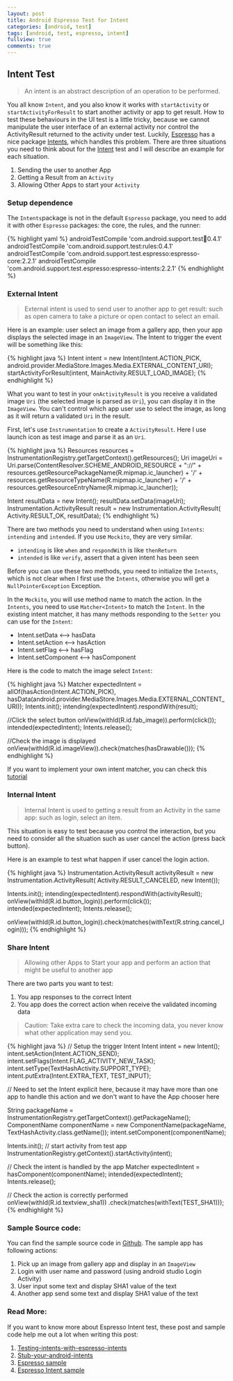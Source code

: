 ```yaml
---
layout: post
title: Android Espresso Test for Intent
categories: [android, test]
tags: [android, test, espresso, intent]
fullview: true
comments: true
---
```


## Intent Test

> An intent is an abstract description of an operation to be performed.

You all know `Intent`, and you also know it works with `startActivity` or `startActivityForResult` to start another activity or app to get result. How to test these behaviours in the UI test is a little tricky, because we cannot manipulate the user interface of an external activity nor control the ActivityResult returned to the activity under test. Luckily, [Espresso](https://google.github.io/android-testing-support-library/docs/espresso/index.html) has a nice package [Intents](https://google.github.io/android-testing-support-library/docs/espresso/intents/index.html), which handles this problem. There are three situations you need to think about for the [Intent](http://developer.android.com/training/basics/intents/index.html) test and I will describe an example for each situation. 

1. Sending the user to another App
2. Getting a Result from an `Activity`
3. Allowing Other Apps to start your `Activity`


### Setup dependence

The `Intents`package is not in the default `Espresso` package, you need to add it with other `Espresso` packages: the core, the rules, and the runner: 

{% highlight yaml %}
androidTestCompile 'com.android.support.test:runner:0.4.1'
androidTestCompile 'com.android.support.test:rules:0.4.1'
androidTestCompile 'com.android.support.test.espresso:espresso-core:2.2.1'
androidTestCompile 'com.android.support.test.espresso:espresso-intents:2.2.1'
{% endhighlight %}

### External Intent

> External intent is used to send user to another app to get result: such as open camera to take a picture or open contact to select an email. 

Here is an example: user select an image from a gallery app, then your app displays the selected image in an `ImageView`. The Intent to trigger the event will be something like this:

{% highlight java %}
Intent intent = new Intent(Intent.ACTION_PICK,
               android.provider.MediaStore.Images.Media.EXTERNAL_CONTENT_URI);
startActivityForResult(intent, MainActivity.RESULT_LOAD_IMAGE);
{% endhighlight %}

What you want to test in your `onActivityResult` is you receive a validated image `Uri` (the selected image is parsed as `Uri`), you can display it in the `ImageView`. You can't control which app user use to select the image, as long as it will return a validated `Uri` in the result. 

First, let's use `Instrumentation` to create a `ActivityResult`. Here I use launch icon as test image and parse it as an `Uri`. 

{% highlight java %}
 Resources resources = InstrumentationRegistry.getTargetContext().getResources();
 Uri imageUri = Uri.parse(ContentResolver.SCHEME_ANDROID_RESOURCE + "://" + 
 		resources.getResourcePackageName(R.mipmap.ic_launcher) + '/' + 
                resources.getResourceTypeName(R.mipmap.ic_launcher) + '/' + 
                resources.getResourceEntryName(R.mipmap.ic_launcher));
        
Intent resultData = new Intent();
resultData.setData(imageUri);
Instrumentation.ActivityResult result = new Instrumentation.ActivityResult(
                Activity.RESULT_OK, resultData);
{% endhighlight %}

There are two methods you need to understand when using `Intents`: `intending` and `intended`. If you use `Mockito`, they are very similar. 

* `intending` is like `when` and `respondWith` is like `thenReturn`
* `intended` is like `verify`, assert that a given intent has been seen

Before you can use these two methods, you need to initialize the `Intents`, which is not clear when I first use the `Intents`, otherwise you will get a `NullPointerException` Exception.

In the `Mockito`, you will use method name to match the action. In the `Intents`, you need to use `Matcher<Intent>` to match the `Intent`. In the existing intent matcher, it has many methods responding to the `Setter` you can use for the `Intent`:

* Intent.setData <--> hasData
* Intent.setAction <--> hasAction
* Intent.setFlag <--> hasFlag
* Intent.setComponent <--> hasComponent

Here is the code to match the image select `Intent`:

{% highlight java %}
Matcher<Intent> expectedIntent = allOf(hasAction(Intent.ACTION_PICK),
       hasData(android.provider.MediaStore.Images.Media.EXTERNAL_CONTENT_URI));
Intents.init();
intending(expectedIntent).respondWith(result);

 //Click the select button
onView(withId(R.id.fab_image)).perform(click());
intended(expectedIntent);
Intents.release();

//Check the image is displayed
onView(withId(R.id.imageView)).check(matches(hasDrawable()));
{% endhighlight %}
 
If you want to implement your own intent matcher, you can check this [tutorial](http://code.google.com/p/hamcrest/wiki/Tutorial)

### Internal Intent

> Internal Intent is used to getting a result from an Activity in the same app: such as login, select an item. 

This situation is easy to test because you control the interaction, but you need to consider all the situation such as user cancel the action (press back button). 

Here is an example to test what happen if user cancel the login action. 

{% highlight java %}
Instrumentation.ActivityResult activityResult = new Instrumentation.ActivityResult(
                Activity.RESULT_CANCELED, new Intent());

Intents.init();
intending(expectedIntent).respondWith(activityResult);
onView(withId(R.id.button_login)).perform(click());
intended(expectedIntent);
Intents.release();

onView(withId(R.id.button_login)).check(matches(withText(R.string.cancel_login)));
{% endhighlight %}


### Share Intent

> Allowing other Apps to Start your app and perform an action that might be useful to another app

There are two parts you want to test:

1. You app responses to the correct Intent
2. You app does the correct action when receive the validated incoming data  

>Caution: Take extra care to check the incoming data, you never know what other application may send you. 

{% highlight java %}
// Setup the trigger Intent
Intent intent = new Intent();
intent.setAction(Intent.ACTION_SEND);
intent.setFlags(Intent.FLAG_ACTIVITY_NEW_TASK);
intent.setType(TextHashActivity.SUPPORT_TYPE);
intent.putExtra(Intent.EXTRA_TEXT, TEST_INPUT);

// Need to set the Intent explicit here, because it may have more than one app to handle this action and we don't want to have the App chooser here

String packageName = InstrumentationRegistry.getTargetContext().getPackageName();
ComponentName componentName = new ComponentName(packageName,
                TextHashActivity.class.getName());
intent.setComponent(componentName);

Intents.init();
// start activity from test app
InstrumentationRegistry.getContext().startActivity(intent);

// Check the intent is handled by the app
Matcher<Intent> expectedIntent = hasComponent(componentName);
intended(expectedIntent);
Intents.release();

// Check the action is correctly performed 
onView(withId(R.id.textview_sha1))
                .check(matches(withText(TEST_SHA1)));
{% endhighlight %} 

### Sample Source code:

You can find the sample source code in [Github](https://github.com/pengj/Intent-Test). The sample app has following actions: 

1. Pick up an image from gallery app and display in an `ImageView`
2. Login with user name and password (using android studio Login Activity)
3. User input some text and display SHA1 value of the text
4. Another app send some text and display SHA1 value of the text

### Read More: 

If you want to know more about Espresso Intent test, these post and sample code help me out a lot when writing this post:

1. [Testing-intents-with-espresso-intents](http://michaelevans.org/blog/2015/09/15/testing-intents-with-espresso-intents/)
2. [Stub-your-android-intents](http://collectiveidea.com/blog/archives/2015/08/11/stub-your-android-intents/)
3. [Espresso sample](https://github.com/googlesamples/android-testing/tree/master/ui/espresso)
4. [Espresso Intent sample](https://github.com/googlesamples/android-testing/tree/master/ui/espresso/IntentsBasicSample)
